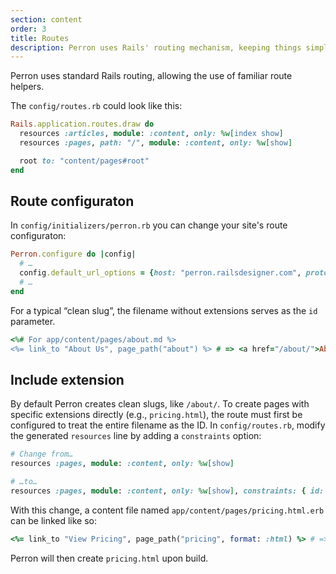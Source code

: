 ```yaml
---
section: content
order: 3
title: Routes
description: Perron uses Rails' routing mechanism, keeping things simple and easy.
---
```


Perron uses standard Rails routing, allowing the use of familiar route helpers.

The `config/routes.rb` could look like this:
```ruby
Rails.application.routes.draw do
  resources :articles, module: :content, only: %w[index show]
  resources :pages, path: "/", module: :content, only: %w[show]

  root to: "content/pages#root"
end
```

## Route configuraton

In `config/initializers/perron.rb` you can change your site's route configuraton:
```ruby
Perron.configure do |config|
  # …
  config.default_url_options = {host: "perron.railsdesigner.com", protocol: "https", trailing_slash: true}
  # …
end
```

For a typical “clean slug”, the filename without extensions serves as the `id` parameter.
```ruby
<%# For app/content/pages/about.md %>
<%= link_to "About Us", page_path("about") %> # => <a href="/about/">About Us</a>
```


## Include extension

By default Perron creates clean slugs, like `/about/`. To create pages with specific extensions directly (e.g., `pricing.html`), the route must first be configured to treat the entire filename as the ID. In `config/routes.rb`, modify the generated `resources` line by adding a `constraints` option:

```ruby
# Change from…
resources :pages, module: :content, only: %w[show]

# …to…
resources :pages, module: :content, only: %w[show], constraints: { id: /[^\/]+/ }
```

With this change, a content file named `app/content/pages/pricing.html.erb` can be linked like so:
```ruby
<%= link_to "View Pricing", page_path("pricing", format: :html) %> # => <a href="/pricing.html">View Pricing</a>
```

Perron will then create `pricing.html` upon build.
